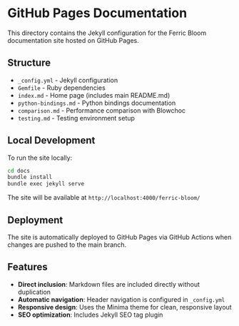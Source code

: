 # GitHub Pages Documentation

This directory contains the Jekyll configuration for the Ferric Bloom documentation site hosted on GitHub Pages.

## Structure

- `_config.yml` - Jekyll configuration
- `Gemfile` - Ruby dependencies
- `index.md` - Home page (includes main README.md)
- `python-bindings.md` - Python bindings documentation
- `comparison.md` - Performance comparison with Blowchoc
- `testing.md` - Testing environment setup

## Local Development

To run the site locally:

```bash
cd docs
bundle install
bundle exec jekyll serve
```

The site will be available at `http://localhost:4000/ferric-bloom/`

## Deployment

The site is automatically deployed to GitHub Pages via GitHub Actions when changes are pushed to the main branch.

## Features

- **Direct inclusion**: Markdown files are included directly without duplication
- **Automatic navigation**: Header navigation is configured in `_config.yml`
- **Responsive design**: Uses the Minima theme for clean, responsive layout
- **SEO optimization**: Includes Jekyll SEO tag plugin 
